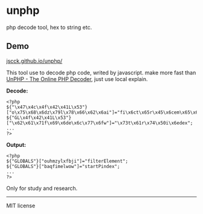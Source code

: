 # unphp
php decode tool, hex to string etc.


## **Demo** ##
[jscck.github.io/unphp/](jscck.github.io/unphp/)


This tool use to decode php code, writed by javascript. make more fast than <a href="http://www.unphp.net/" target="_blank">UnPHP - The Online PHP Decoder</a>, just use local explain.


**Decode:**

	<?php 
	${"\x47\x4c\x4f\x42\x41L\x53"}["o\x75\x68\x6dz\x79l\x78\x66\x62\x6ai"]="fi\x6ct\x65r\x45\x6cem\x65\x6e\x74";
	${"GL\x4f\x42\x41L\x53"}["\x62\x61\x71f\x69\x6de\x6c\x77\x6fw"]="\x73t\x61r\x74\x50i\x6edex";
	...
	?>

**Output:**

    <?php 
	${"GLOBALS"}["ouhmzylxfbji"]="filterElement";
	${"GLOBALS"}["baqfimelwow"]="startPindex";
	...
	?>		



Only for study and research.

---
MIT license
